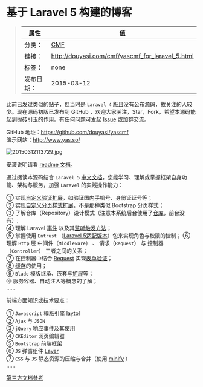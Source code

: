 # 基于 Laravel 5 构建的博客

>|  属性  |  值  |
>| ----- | ----- |
>| 分类： | [CMF](http://douyasi.com/category/cmf/) |
>| 链接： | http://douyasi.com/cmf/yascmf_for_laravel_5.html |
>| 标签： | none |
>| 发布日期： | 2015-03-12 |

此前已发过类似的贴子，但当时是 `Laravel 4` 版且没有公布源码，故关注的人较少。现在源码初版已发布到 GitHub ，欢迎大家关注，Star，Fork，希望本源码能起到抛砖引玉的作用。有任何问题可发起 [Issue](https://github.com/douyasi/yascmf/issues) 或加群交流。

GitHub 地址：https://github.com/douyasi/yascmf  
演示网站：http://www.yas.so/

![20150312113729.jpg][1]

安装说明请看 [readme 文档](https://github.com/douyasi/yascmf/blob/master/README.md)。





通过阅读本源码结合 `Laravel 5`  [中文文档](http://laravel-china.org/docs/5.0)，您能学习、理解或掌握框架自身功能、架构与服务，加强  `Laravel`  的实践操作能力：

① 实现[自定义验证扩展](https://github.com/douyasi/yascmf/blob/master/app/Extensions/DouyasiValidator.php)，如验证国内手机号、身份证证号等；  
② 实现[自定义分页样式扩展](https://github.com/douyasi/yascmf/blob/master/app/Extensions/DouyasiPresenter.php)，不是那种类似 Bootstrap 分页样式；  
③ 了解仓库（Repository）设计模式（注意本系统后台使用了[仓库](https://github.com/douyasi/yascmf/tree/master/app/Repositories)，前台没有）;  
④ 理解 Laravel [事件](https://github.com/douyasi/yascmf/blob/master/app/Handlers/Events/UserEventHandler.php) 以及其[监听触发方法](https://github.com/douyasi/yascmf/blob/master/app/Http/Controllers/AuthorityController.php#L42)；  
⑤ 掌握使用 `Entrust` （[Laravel 5适配版本](https://github.com/Zizaco/entrust/tree/laravel-5)）包来实现角色与权限的控制；
⑥ 理解 `Http` 层 中间件（`Middleware`） 、 请求（`Request`） 与 控制器（`Controller`） 三者之间的关系；  
⑦ 在控制器中结合 [Request](https://github.com/douyasi/yascmf/blob/master/app/Http/Requests/ArticleRequest.php)  实现[表单验证](https://github.com/douyasi/yascmf/blob/master/app/Http/Controllers/Admin/AdminArticleController.php#L94)；  
⑧ [缓存](https://github.com/douyasi/yascmf/blob/master/app/Cache/DataCache.php#L80)的使用；  
⑨ `Blade` 模版继承、嵌套与[扩展](https://github.com/douyasi/yascmf/blob/master/app/Extensions/DouyasiBlade.php)等；  
⑩ 服务容器、自动注入等概念的了解；  
......

前端方面知识或技术要点：

① `Javascript` 模版引擎   [laytpl](http://sentsin.com/layui/laytpl/)  
② `Ajax` 与 `JSON`    
③  `jQuery` 响应事件及其使用  
④ `CKEditor` 网页编辑器   
⑤ `Bootstrap` 前端框架   
⑥ `JS` 弹窗组件 [Layer](http://sentsin.com/jquery/layer/)    
⑦ `CSS` 与 `JS` 静态资源的压缩与合并（使用 [minify](https://github.com/douyasi/yascmf/blob/master/app/functions.php#L76) ）  
......

[第三方文档参考](https://github.com/douyasi/yascmf/wiki/%E8%8A%BD%E4%B8%9D%E5%86%85%E5%AE%B9%E7%AE%A1%E7%90%86%E6%A1%86%E6%9E%B6%E9%83%A8%E5%88%86%E6%8A%80%E6%9C%AF%E6%96%87%E6%A1%A3%E5%8F%82%E8%80%83)


  [1]: http://douyasi.com/usr/uploads/2015/03/3488851921.jpg